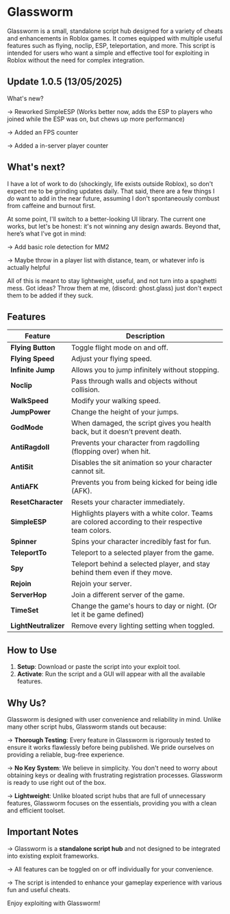 # Glassworm

Glassworm is a small, standalone script hub designed for a variety of cheats and enhancements in Roblox games. It comes equipped with multiple useful features such as flying, noclip, ESP, teleportation, and more. This script is intended for users who want a simple and effective tool for exploiting in Roblox without the need for complex integration.

## Update 1.0.5 (13/05/2025)
What's new?

-> Reworked SimpleESP (Works better now, adds the ESP to players who joined while the ESP was on, but chews up more performance)

-> Added an FPS counter

-> Added a in-server player counter

## What's next?

I have a lot of work to do (shockingly, life exists outside Roblox), so don't expect me to be grinding updates daily. That said, there are a few things I *do* want to add in the near future, assuming I don't spontaneously combust from caffeine and burnout first.

At some point, I'll switch to a better-looking UI library. The current one works, but let's be honest: it's not winning any design awards. Beyond that, here’s what I’ve got in mind: 

-> Add basic role detection for MM2

-> Maybe throw in a player list with distance, team, or whatever info is actually helpful  

All of this is meant to stay lightweight, useful, and not turn into a spaghetti mess. Got ideas? Throw them at me, (discord: ghost.glass) just don't expect them to be added if they suck.

## Features

| **Feature**       | **Description**                                                                                           |
|-------------------|-----------------------------------------------------------------------------------------------------------|
| **Flying Button** | Toggle flight mode on and off.                                                                            |
| **Flying Speed**  | Adjust your flying speed.                                                                                 |
| **Infinite Jump** | Allows you to jump infinitely without stopping.                                                           |
| **Noclip**        | Pass through walls and objects without collision.                                                         |
| **WalkSpeed**     | Modify your walking speed.                                                                                |
| **JumpPower**     | Change the height of your jumps.                                                                          |
| **GodMode**       | When damaged, the script gives you health back, but it doesn’t prevent death.                             |
| **AntiRagdoll**   | Prevents your character from ragdolling (flopping over) when hit.                                         |
| **AntiSit**       | Disables the sit animation so your character cannot sit.                                                  |
| **AntiAFK**       | Prevents you from being kicked for being idle (AFK).                                                      |
| **ResetCharacter**| Resets your character immediately.                                                                        |
| **SimpleESP**     | Highlights players with a white color. Teams are colored according to their respective team colors.       |
| **Spinner**       | Spins your character incredibly fast for fun.                                                             |
| **TeleportTo**    | Teleport to a selected player from the game.                                                              |
| **Spy**           | Teleport behind a selected player, and stay behind them even if they move.                                |
| **Rejoin**        | Rejoin your server.                                                                                       |
| **ServerHop**     | Join a different server of the game.                                                                      |
| **TimeSet**       | Change the game's hours to day or night. (Or let it be game defined)                                      |
| **LightNeutralizer**| Remove every lighting setting when toggled.                                                             |

## How to Use

1. **Setup**: Download or paste the script into your exploit tool.
2. **Activate**: Run the script and a GUI will appear with all the available features.

## Why Us?

Glassworm is designed with user convenience and reliability in mind. Unlike many other script hubs, Glassworm stands out because:

-> **Thorough Testing**: Every feature in Glassworm is rigorously tested to ensure it works flawlessly before being published. We pride ourselves on providing a reliable, bug-free experience.

-> **No Key System**: We believe in simplicity. You don't need to worry about obtaining keys or dealing with frustrating registration processes. Glassworm is ready to use right out of the box.

-> **Lightweight**: Unlike bloated script hubs that are full of unnecessary features, Glassworm focuses on the essentials, providing you with a clean and efficient toolset.

## Important Notes

-> Glassworm is a **standalone script hub** and not designed to be integrated into existing exploit frameworks.

-> All features can be toggled on or off individually for your convenience.

-> The script is intended to enhance your gameplay experience with various fun and useful cheats.

Enjoy exploiting with Glassworm!
